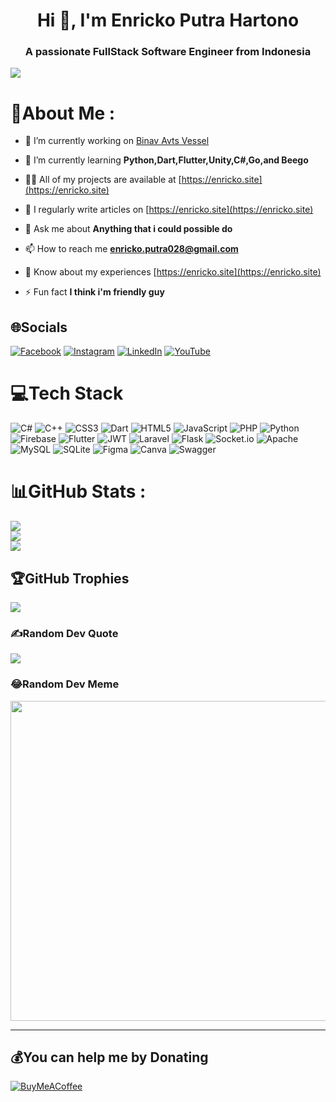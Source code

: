 <h1 align="center">Hi 👋, I'm Enricko Putra Hartono</h1>
<h3 align="center">A passionate FullStack Software Engineer from Indonesia</h3>

[![](https://visitcount.itsvg.in/api?id=Enricko&icon=5&color=0)](https://visitcount.itsvg.in)

# 💫About Me :
- 🔭 I’m currently working on [Binav Avts Vessel](https://binav-avts)

- 🌱 I’m currently learning **Python,Dart,Flutter,Unity,C#,Go,and Beego**

- 👨‍💻 All of my projects are available at [https://enricko.site](https://enricko.site)

- 📝 I regularly write articles on [https://enricko.site](https://enricko.site)

- 💬 Ask me about **Anything that i could possible do**

- 📫 How to reach me **enricko.putra028@gmail.com**

- 📄 Know about my experiences [https://enricko.site](https://enricko.site)

- ⚡ Fun fact **I think i'm friendly guy**

## 🌐Socials
[![Facebook](https://img.shields.io/badge/Facebook-%231877F2.svg?logo=Facebook&logoColor=white)](https://facebook.com/enricko%20putra%20hartono) [![Instagram](https://img.shields.io/badge/Instagram-%23E4405F.svg?logo=Instagram&logoColor=white)](https://instagram.com/enricko_putra_h) [![LinkedIn](https://img.shields.io/badge/LinkedIn-%230077B5.svg?logo=linkedin&logoColor=white)](https://linkedin.com/in/enricko%20putra%20hartono) [![YouTube](https://img.shields.io/badge/YouTube-%23FF0000.svg?logo=YouTube&logoColor=white)](https://youtube.com/c/@ENRICKOPUTRAHARTONO) 

# 💻Tech Stack
![C#](https://img.shields.io/badge/c%23-%23239120.svg?style=for-the-badge&logo=c-sharp&logoColor=white) ![C++](https://img.shields.io/badge/c++-%2300599C.svg?style=for-the-badge&logo=c%2B%2B&logoColor=white) ![CSS3](https://img.shields.io/badge/css3-%231572B6.svg?style=for-the-badge&logo=css3&logoColor=white) ![Dart](https://img.shields.io/badge/dart-%230175C2.svg?style=for-the-badge&logo=dart&logoColor=white) ![HTML5](https://img.shields.io/badge/html5-%23E34F26.svg?style=for-the-badge&logo=html5&logoColor=white) ![JavaScript](https://img.shields.io/badge/javascript-%23323330.svg?style=for-the-badge&logo=javascript&logoColor=%23F7DF1E) ![PHP](https://img.shields.io/badge/php-%23777BB4.svg?style=for-the-badge&logo=php&logoColor=white) ![Python](https://img.shields.io/badge/python-3670A0?style=for-the-badge&logo=python&logoColor=ffdd54) ![Firebase](https://img.shields.io/badge/firebase-%23039BE5.svg?style=for-the-badge&logo=firebase) ![Flutter](https://img.shields.io/badge/Flutter-%2302569B.svg?style=for-the-badge&logo=Flutter&logoColor=white) ![JWT](https://img.shields.io/badge/JWT-black?style=for-the-badge&logo=JSON%20web%20tokens) ![Laravel](https://img.shields.io/badge/laravel-%23FF2D20.svg?style=for-the-badge&logo=laravel&logoColor=white) ![Flask](https://img.shields.io/badge/flask-%23000.svg?style=for-the-badge&logo=flask&logoColor=white) ![Socket.io](https://img.shields.io/badge/Socket.io-black?style=for-the-badge&logo=socket.io&badgeColor=010101) ![Apache](https://img.shields.io/badge/apache-%23D42029.svg?style=for-the-badge&logo=apache&logoColor=white) ![MySQL](https://img.shields.io/badge/mysql-%2300f.svg?style=for-the-badge&logo=mysql&logoColor=white) ![SQLite](https://img.shields.io/badge/sqlite-%2307405e.svg?style=for-the-badge&logo=sqlite&logoColor=white) 	![Figma](https://img.shields.io/badge/figma-%23F24E1E.svg?style=for-the-badge&logo=figma&logoColor=white) ![Canva](https://img.shields.io/badge/Canva-%2300C4CC.svg?style=for-the-badge&logo=Canva&logoColor=white) ![Swagger](https://img.shields.io/badge/-Swagger-%23Clojure?style=for-the-badge&logo=swagger&logoColor=white)
# 📊GitHub Stats :
![](https://github-readme-stats.vercel.app/api?username=Enricko&theme=tokyonight&hide_border=false&include_all_commits=false&count_private=false)<br/>
![](https://github-readme-streak-stats.herokuapp.com/?user=Enricko&theme=tokyonight&hide_border=false)<br/>
![](https://github-readme-stats.vercel.app/api/top-langs/?username=Enricko&theme=tokyonight&hide_border=false&include_all_commits=false&count_private=false&layout=compact)

## 🏆GitHub Trophies
![](https://github-trophies.vercel.app/?username=Enricko&theme=radical&no-frame=false&no-bg=true&margin-w=4)

### ✍️Random Dev Quote
![](https://quotes-github-readme.vercel.app/api?type=horizontal&theme=merko)

### 😂Random Dev Meme
<img src="https://random-memer.herokuapp.com/" width="512px"/>

---
  ## 💰You can help me by Donating
  [![BuyMeACoffee](https://img.shields.io/badge/Buy%20Me%20a%20Coffee-ffdd00?style=for-the-badge&logo=buy-me-a-coffee&logoColor=black)](https://buymeacoffee.com/enrickoputw) 

  <!-- Proudly created with GPRM ( https://gprm.itsvg.in ) -->
  
